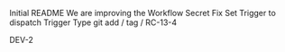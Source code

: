 Initial README
We are improving the Workflow
Secret Fix
Set Trigger to dispatch
Trigger Type
git add / tag / RC-13-4

DEV-2